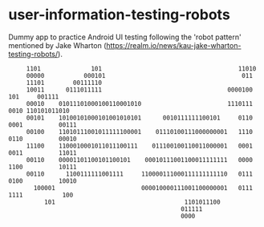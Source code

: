 # user-information-testing-robots
Dummy app to practice Android UI testing following the 'robot pattern' mentioned by Jake Wharton (https://realm.io/news/kau-jake-wharton-testing-robots/).


                                                                                                    
         1101              101                                      11010                           
         00000           000101                                      011                            
         11101        00111110                                                                      
         10011      0111011111                                   0000100   101     001111           
         00010    01011101000100110001010                        1110111   0010 110101011010        
         00101    10100101000101001010101      0010111111100101     0110   0001          00111      
         00100    11010111001011111100001    01110100111000000001   1110   0110          00010      
         11100    1100010001011011100111    011100100110011000001   0001   0011          11011      
         00110    00001101100101100101    00010111001100011111111   0000   1100          10111      
         00110      1100111111001111     110000111000111111111110   0111   0100          10010      
           100001                        000010000111001100000001   0111   1111           100       
              101                                    1101011100                                     
                                                    011111                                          
                                                    0000                                            
